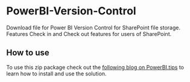 # PowerBI-Version-Control
Download file for Power BI Version Control for SharePoint file storage. Features Check in and Check out features for users of SharePoint.

## How to use
To use this zip package check out the [following blog on PowerBI.tips](https://github.com/PowerBI-tips/PowerBI-Version-Control) to learn how to install and use the solution.
